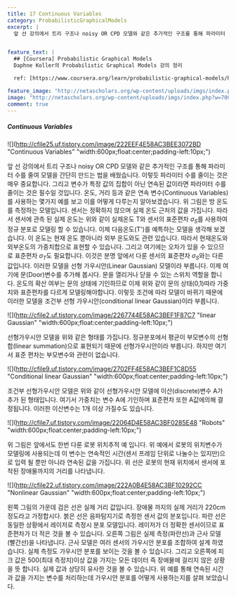 ```yaml
---
title: 17 Continuous Variables
category: ProbabilisticGraphicalModels
excerpt: |
  앞 선 강의에서 트리 구조나 noisy OR CPD 모델와 같은 추가적인 구조를 통해 파라미터 수를 줄여 모델을 간단히 만드는 법을 배웠습니다. 이렇듯 파라미터 수를 줄이는 것은 매우 중요합니다. 


feature_text: |
  ## [Coursera] Probabilistic Graphical Models
  Daphne Koller의 Probabilistic Graphical Models 강의 정리

  ref: [https://www.coursera.org/learn/probabilistic-graphical-models/home](https://www.coursera.org/learn/probabilistic-graphical-models/home "coursera")

feature_image: "http://netascholars.org/wp-content/uploads/imgs/index.php?w=700&src=http://netascholars.org/wp-content/uploads/2013/04/9780262258357-1024x512.jpg"
image: "http://netascholars.org/wp-content/uploads/imgs/index.php?w=700&src=http://netascholars.org/wp-content/uploads/2013/04/9780262258357-1024x512.jpg"
comment: true
---
```



##### Continuous Variables

![](http://cfile25.uf.tistory.com/image/222EEF4E58AC3BEE3072BD "Continuous Variables" "width:600px;float:center;padding-left:10px;")

앞 선 강의에서 트리 구조나 noisy OR CPD 모델와 같은 추가적인 구조를 통해 파라미터 수를 줄여 모델을 간단히 만드는 법을 배웠습니다. 이렇듯 파라미터 수를 줄이는 것은 매우 중요합니다. 그리고 변수가 특정 값의 집합이 아닌 연속된 값이라면 파라미터 수를 줄이는 것은 필수일 것입니다. 온도, 거리 등과 같은 연속 변수(Continuous Variables)를 사용하는 몇가지 예를 보고 이를 어떻게 다루는지 알아보겠습니다. 위 그림은 방 온도를 측정하는 모델입니다. 센서는 정확하지 않으며 실제 온도 근처의 값을 가집니다. 따라서 센서에 관측 된 실제 온도는 위와 같이 실제온도 T와 센서의 표준편차 $\sigma_S$를 사용하여 정규 분포로 모델링 할 수 있습니다. 이제 다음온도(T')를 예특하는 모델을 생각해 보겠습니다. 이 온도는 현재 온도 뿐아니라 외부 온도와도 관련 있습니다. 따라서 현재온도와 외부온도의 가중치합으로 표현할 수 있습니다. 그리고 여기에는 오차가 있을 수 있으므로 표준편차 $\sigma_T$도 필요합니다. 이것은 분명 앞에서 다룬 센서의 표준편차 $\sigma_S$와는 다른 값입니다. 이러한 모델을 선형 가우시안(Linear Gaussian) 모델이라 부릅니다. 이제 여기에 문(Door)변수를 추가해 봅시다. 문을 열리거나 닫을 수 있는 스위치 역할을 합니다. 온도의 확산 여부는 문의 상태에 기인하므로 이제 위와 같이 문의 상태(0,1)따라 가중치와 표준편차를 다르게 모델링해야합니다. 이렇듯 조건에 따라 모델이 바뀌기 때문에 이러한 모델을 조건부 선형 가우시안(conditional linear Gaussian)이라 부릅니다. 

![](http://cfile2.uf.tistory.com/image/2267744E58AC3BEF1F87C7 "linear Gaussian" "width:600px;float:center;padding-left:10px;")

선형가우시안 모델을 위와 같은 형태를 가집니다. 정규분포에서 평균이 부모변수의 선형합(linear summation)으로 표현되기 때문에 선형가우시안이라 부릅니다. 하지만 여기서 표준 편차는 부모변수와 관련이 없습니다. 

![](http://cfile9.uf.tistory.com/image/2702FF4E58AC3BEF1C8D55 "Conditional linear Gaussian" "width:600px;float:center;padding-left:10px;")

조건부 선형가우시안 모델은 위와 같이 선형가우시안 모델에 이산(discrete)변수 A가 추가 된 형태입니다. 여기서 가중치는 변수 A에 기인하며 표준편차 또한 A값에의해 결정됩니다. 이러한 이산변수는 1개 이상 가질수도 있습니다. 

![](http://cfile7.uf.tistory.com/image/22064D4E58AC3BF0285E48 "Robots" "width:600px;float:center;padding-left:10px;")

위 그림은 앞에서도 한번 다룬 로봇 위치추적 예 입니다. 위 예에서 로봇의 위치변수가 모델링에 사용되는데 이 변수는 연속적인 시간(센서 프레임 단위로 나눌수는 있지만)으로 입력 될 뿐만 아니라 연속된 값을 가집니다. 위 선은 로봇의 현재 위치에서 센서에 포착된 장애물까지의 거리를 나타냅니다.  

![](http://cfile22.uf.tistory.com/image/222A0B4E58AC3BF10292CC "Nonlinear Gaussian" "width:600px;float:center;padding-left:10px;")

왼쪽 그림의 가운데 검은 선은 실제 거리 값입니다. 장애물 까지의 실제 거리가 220cm 정도라고 가정합시다. 붉은 선은 음파탐지기로 측정한 센서 값의 분포입니다. 파란 선은 동일한 상황에서 레이저로 측정시 분포 모델입니다. 레이저가 더 정확한 센서이므로 표준편차가 더 적은 것을 볼 수 있습니다. 오른쪽 그림은 실제 측정(파란선)과 근사 모델(빨간선)을 나타냅니다. 근사 모델은 여러 센서의 가우시안 분포를 조합하여 설계 하였습니다. 실체 측정도 가우시안 분포를 보이는 것을 볼 수 있습니다. 그리고 오른쪽에 피크 값은 500(최대 측정치)이상 값을 가지는 모든 데이터 즉 장애물에 걸리지 않은 상황을 뜻 합니다. 실제 값과 상당히 유사한 것을 볼 수 있습니다. 위 예를 통해 연속된 시간과 값을 가지는 변수를 처리하는데 가우시안 분포를 어떻게 사용하는지를 살펴 보았습니다. 